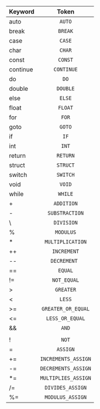 | Keyword | Token |
| ------------- |:-------------:|
|    auto   | `AUTO`      |
| break     | `BREAK`     |
| case      | `CASE`      |
| char      | `CHAR`      |
| const     | `CONST`     |
| continue  | `CONTINUE`  |
| do        | `DO`        |
| double    | `DOUBLE`    |
| else      | `ELSE`      |
| float     | `FLOAT`     |
| for       | `FOR`       |
| goto      | `GOTO`      |
| if        | `IF`        |
| int       | `INT`       |
| return    | `RETURN`    |
| struct    | `STRUCT`    |
| switch    | `SWITCH`    |
| void      | `VOID`      |
| while     | `WHILE`     |
| +         | `ADDITION`       |  
| -         | `SUBSTRACTION`   |
| \         | `DIVISION`       |
| %         | `MODULUS`        | 
| *         | `MULTIPLICATION` |
| ++ |`INCREMENT`|
| -- |`DECREMENT `|
| ==| `EQUAL`|
| != |`NOT_EQUAL`|
| > |`GREATER`|
| < |`LESS`|
| >=| `GREATER_OR_EQUAL`|
| <=| `LESS_OR_EQUAL`|
| && | `AND`|
| || | `OR`|
| ! | `NOT`|
| = | `ASSIGN` |
| += | `INCREMENTS_ASSIGN` |
| -= | `DECREMENTS_ASSIGN` |
| *=  | `MULTIPLIES_ASSIGN` |
| /= | `DIVIDES_ASSIGN` |
| %= | `MODULUS_ASSIGN` |